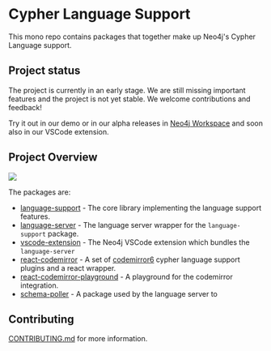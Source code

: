 # Cypher Language Support

This mono repo contains packages that together make up Neo4j's Cypher Language support.

## Project status

The project is currently in an early stage. We are still missing important features and the project is not yet stable. We welcome contributions and feedback!

Try it out in our demo or in our alpha releases in [Neo4j Workspace](workspace-preview.neo4j.io) and soon also in our VSCode extension.

## Project Overview

![](./imgs/repo-overview.png)

The packages are:

- [language-support](./packages/language-support/README.md) - The core library implementing the language support features.
- [language-server](./packages/language-server/README.md) - The language server wrapper for the `language-support` package.
- [vscode-extension](./packages/vscode-extension/README.md) - The Neo4j VSCode extension which bundles the `language-server`
- [react-codemirror](./packages/react-codemirror/README.md) - A set of [codemirror6](https://codemirror.net/) cypher language support plugins and a react wrapper.
- [react-codemirror-playground](./packages/react-codemirror-playground/README.md) - A playground for the codemirror integration.
- [schema-poller](./packages/schema-poller/README.md) - A package used by the language server to

## Contributing

[CONTRIBUTING.md](./CONTRIBUTING.md) for more information.
